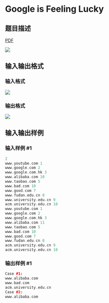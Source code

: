 # Google is Feeling Lucky

## 题目描述

[problemUrl]: https://uva.onlinejudge.org/index.php?option=com_onlinejudge&Itemid=8&category=242&page=show_problem&problem=3166

[PDF](https://uva.onlinejudge.org/external/120/p12015.pdf)

![](https://cdn.luogu.com.cn/upload/vjudge_pic/UVA12015/b6e0bc3e9a312cbaa2dac9154f6578cf7dcecd6c.png)

## 输入输出格式

### 输入格式

![](https://cdn.luogu.com.cn/upload/vjudge_pic/UVA12015/616ad9608f335697b6a09db40f6cc5efb7374980.png)

### 输出格式

![](https://cdn.luogu.com.cn/upload/vjudge_pic/UVA12015/d4f19508980fae3e6d023d0cd5533fdabe5838ba.png)

## 输入输出样例

### 输入样例 #1

```cpp
2
www.youtube.com 1
www.google.com 2
www.google.com.hk 3
www.alibaba.com 10
www.taobao.com 5
www.bad.com 10
www.good.com 7
www.fudan.edu.cn 8
www.university.edu.cn 9
acm.university.edu.cn 10
www.youtube.com 1
www.google.com 2
www.google.com.hk 3
www.alibaba.com 11
www.taobao.com 5
www.bad.com 10
www.good.com 7
www.fudan.edu.cn 8
acm.university.edu.cn 9
acm.university.edu.cn 10
```


### 输出样例 #1

```cpp
Case #1:
www.alibaba.com
www.bad.com
acm.university.edu.cn
Case #2:
www.alibaba.com
```


